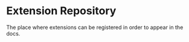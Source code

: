 # Extension Repository

The place where extensions can be registered in order to appear in the docs.

